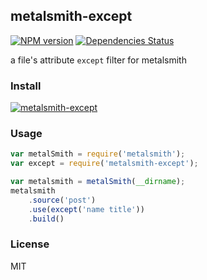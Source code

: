 ## metalsmith-except
[![NPM version](https://badge.fury.io/js/metalsmith-except.png)](http://badge.fury.io/js/metalsmith-except) [![Dependencies Status](https://david-dm.org/Treri/metalsmith-except.png)](https://david-dm.org/Treri/metalsmith-except)

a file's attribute `except` filter for metalsmith

### Install
[![metalsmith-except](https://nodei.co/npm/metalsmith-except.png?compact=true)](https://nodei.co/npm/metalsmith-except)

### Usage
```js
var metalSmith = require('metalsmith');
var except = require('metalsmith-except');

var metalsmith = metalSmith(__dirname);
metalsmith
    .source('post')
    .use(except('name title'))
    .build()
```

### License
MIT